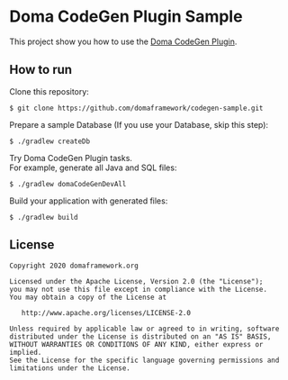Doma CodeGen Plugin Sample
==========================

This project show you how to use the [Doma CodeGen Plugin](https://github.com/domaframework/doma-codegen-plugin).

How to run
----------

Clone this repository:
```
$ git clone https://github.com/domaframework/codegen-sample.git
```

Prepare a sample Database (If you use your Database, skip this step):
```
$ ./gradlew createDb
```

Try Doma CodeGen Plugin tasks.   
For example, generate all Java and SQL files:
```
$ ./gradlew domaCodeGenDevAll
```

Build your application with generated files:
```
$ ./gradlew build
```

License
-------

```
Copyright 2020 domaframework.org

Licensed under the Apache License, Version 2.0 (the "License");
you may not use this file except in compliance with the License.
You may obtain a copy of the License at

   http://www.apache.org/licenses/LICENSE-2.0

Unless required by applicable law or agreed to in writing, software
distributed under the License is distributed on an "AS IS" BASIS,
WITHOUT WARRANTIES OR CONDITIONS OF ANY KIND, either express or implied.
See the License for the specific language governing permissions and
limitations under the License.
```
